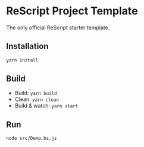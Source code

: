 # ReScript Project Template

The only official ReScript starter template.

## Installation

```sh
yarn install
```

## Build

- Build: `yarn build`
- Clean: `yarn clean`
- Build & watch: `yarn start`

## Run

```sh
node src/Demo.bs.js
```